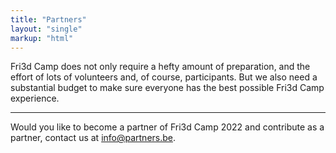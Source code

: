 ```yaml
---
title: "Partners"
layout: "single"
markup: "html"
---
```

<div class="block--centered">
<p>Fri3d Camp does not only require a hefty amount of preparation, and the effort of lots of volunteers and, of course, participants. But we also need a substantial budget to make sure everyone has the best possible Fri3d Camp experience.</p>
</div>
<hr class="gridrule" />
<div class="block--callout">
<div class="decoblock decoblock--dots decoblock--l"></div>
<p>Would you like to become a partner of Fri3d Camp 2022 and contribute as a partner, contact us at <a href="mailto:partners@fri3d.be">info@partners.be</a>.</p>
<div class="decoblock decoblock--xu decoblock--br"></div>
</div>